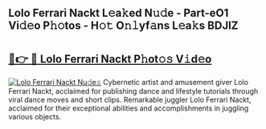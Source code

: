 ## Lolo Ferrari Nackt L𝚎a𝚔ed N𝚞𝚍e - Part-eO1 Vi𝚍𝚎o P𝚑𝚘tos - H𝚘𝚝 O𝚗𝚕yf𝚊ns L𝚎a𝚔s BDJIZ

# <h2><a href="http://kf8f4z2.oniu.top/?m=Lolo+Ferrari+Nackt">🔗👉 🔴 Lolo Ferrari Nackt P𝚑ot𝚘𝚜 V𝚒d𝚎o</a></h2>

[![Lolo Ferrari Nackt Nu𝚍e𝚜](https://i.imgur.com/0qMVB7G.gif)](http://kf8f4z2.oniu.top/?m=Lolo+Ferrari+Nackt)
Cybernetic artist and amusement giver Lolo Ferrari Nackt, acclaimed for publishing dance and lifestyle tutorials through viral dance moves and short clips. Remarkable juggler Lolo Ferrari Nackt, acclaimed for their exceptional abilities and accomplishments in juggling various objects.  
